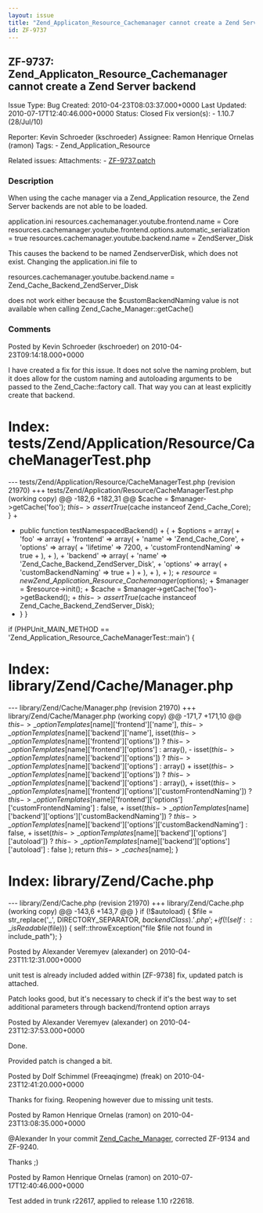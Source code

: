 ```yaml
---
layout: issue
title: "Zend_Applicaton_Resource_Cachemanager cannot create a Zend Server backend"
id: ZF-9737
---
```


ZF-9737: Zend\_Applicaton\_Resource\_Cachemanager cannot create a Zend Server backend
-------------------------------------------------------------------------------------

 Issue Type: Bug Created: 2010-04-23T08:03:37.000+0000 Last Updated: 2010-07-17T12:40:46.000+0000 Status: Closed Fix version(s): - 1.10.7 (28/Jul/10)
 
 Reporter:  Kevin Schroeder (kschroeder)  Assignee:  Ramon Henrique Ornelas (ramon)  Tags: - Zend\_Application\_Resource
 
 Related issues: 
 Attachments: - [ZF-9737.patch](/issues/secure/attachment/13032/ZF-9737.patch)
 
### Description

When using the cache manager via a Zend\_Application resource, the Zend Server backends are not able to be loaded.

application.ini resources.cachemanager.youtube.frontend.name = Core resources.cachemanager.youtube.frontend.options.automatic\_serialization = true resources.cachemanager.youtube.backend.name = ZendServer\_Disk

This causes the backend to be named ZendserverDisk, which does not exist. Changing the application.ini file to

resources.cachemanager.youtube.backend.name = Zend\_Cache\_Backend\_ZendServer\_Disk

does not work either because the $customBackendNaming value is not available when calling Zend\_Cache\_Manager::getCache()

 

 

### Comments

Posted by Kevin Schroeder (kschroeder) on 2010-04-23T09:14:18.000+0000

I have created a fix for this issue. It does not solve the naming problem, but it does allow for the custom naming and autoloading arguments to be passed to the Zend\_Cache::factory call. That way you can at least explicitly create that backend.

Index: tests/Zend/Application/Resource/CacheManagerTest.php
===========================================================

--- tests/Zend/Application/Resource/CacheManagerTest.php (revision 21970) +++ tests/Zend/Application/Resource/CacheManagerTest.php (working copy) @@ -182,6 +182,31 @@ $cache = $manager->getCache('foo'); $this->assertTrue($cache instanceof Zend\_Cache\_Core); } +  
 + public function testNamespacedBackend() + { + $options = array( + 'foo' => array( + 'frontend' => array( + 'name' => 'Zend\_Cache\_Core', + 'options' => array( + 'lifetime' => 7200, + 'customFrontendNaming' => true + ), + ), + 'backend' => array( + 'name' => 'Zend\_Cache\_Backend\_ZendServer\_Disk', + 'options' => array( + 'customBackendNaming' => true + ) + ), + ), + ); + $resource = new Zend\_Application\_Resource\_Cachemanager($options); + $manager = $resource->init(); + $cache = $manager->getCache('foo')->getBackend(); + $this->assertTrue($cache instanceof Zend\_Cache\_Backend\_ZendServer\_Disk);  
 + } }

if (PHPUnit\_MAIN\_METHOD == 'Zend\_Application\_Resource\_CacheManagerTest::main') {

Index: library/Zend/Cache/Manager.php
=====================================

--- library/Zend/Cache/Manager.php (revision 21970) +++ library/Zend/Cache/Manager.php (working copy) @@ -171,7 +171,10 @@ $this->\_optionTemplates[$name]['frontend']['name'], $this->\_optionTemplates[$name]['backend']['name'], isset($this->\_optionTemplates[$name]['frontend']['options']) ? $this->\_optionTemplates[$name]['frontend']['options'] : array(), - isset($this->\_optionTemplates[$name]['backend']['options']) ? $this->\_optionTemplates[$name]['backend']['options'] : array() + isset($this->\_optionTemplates[$name]['backend']['options']) ? $this->\_optionTemplates[$name]['backend']['options'] : array(), + isset($this->\_optionTemplates[$name]['frontend']['options']['customFrontendNaming']) ? $this->\_optionTemplates[$name]['frontend']['options']['customFrontendNaming'] : false, + isset($this->\_optionTemplates[$name]['backend']['options']['customBackendNaming']) ? $this->\_optionTemplates[$name]['backend']['options']['customBackendNaming'] : false, + isset($this->\_optionTemplates[$name]['backend']['options']['autoload']) ? $this->\_optionTemplates[$name]['backend']['options']['autoload'] : false ); return $this->\_caches[$name]; }

Index: library/Zend/Cache.php
=============================

--- library/Zend/Cache.php (revision 21970) +++ library/Zend/Cache.php (working copy) @@ -143,6 +143,7 @@ } if (!$autoload) { $file = str\_replace('\_', DIRECTORY\_SEPARATOR, $backendClass) . '.php'; +  
 if (!(self::\_isReadable($file))) { self::throwException("file $file not found in include\_path"); }

 

 

Posted by Alexander Veremyev (alexander) on 2010-04-23T11:12:31.000+0000

unit test is already included added within [ZF-9738] fix, updated patch is attached.

Patch looks good, but it's necessary to check if it's the best way to set additional parameters through backend/frontend option arrays

 

 

Posted by Alexander Veremyev (alexander) on 2010-04-23T12:37:53.000+0000

Done.

Provided patch is changed a bit.

 

 

Posted by Dolf Schimmel (Freeaqingme) (freak) on 2010-04-23T12:41:20.000+0000

Thanks for fixing. Reopening however due to missing unit tests.

 

 

Posted by Ramon Henrique Ornelas (ramon) on 2010-04-23T13:08:35.000+0000

@Alexander In your commit [Zend\_Cache\_Manager](http://framework.zend.com/code/viewrep/Zend_Framework/standard/trunk/library/Zend/Cache/Manager.php?r1=21162&r2=21977), corrected ZF-9134 and ZF-9240.

Thanks ;)

 

 

Posted by Ramon Henrique Ornelas (ramon) on 2010-07-17T12:40:46.000+0000

Test added in trunk r22617, applied to release 1.10 r22618.

 

 